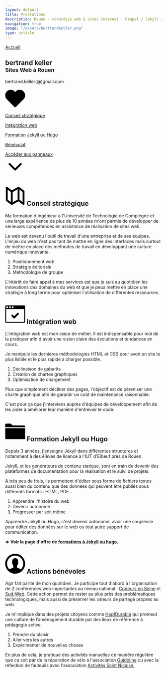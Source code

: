 ```yaml
---
layout: default
title: Prestations
description: Rouen - stratégie web & sites Internet - Drupal / Jekyll / Hugo
navigation: true
image: "/assets/bertrandkeller.png"
type: article
---
```


<style type="text/css">
    {% capture include_to_scssify %}
      {% include onepage.scss %}
    {% endcapture %}
    {{ include_to_scssify | scssify }}
</style>

<section class="panel panel-first bg-black">
  <a href="/" class="nav-back">Accueil</a>
  <div class="panel_int">
  <h1>bertrand keller<br><small>Sites Web à Rouen</small></h1>
  <p>bertrand.keller(@)gmail.com</p>
  <svg version="1.1" id="Layer_1" xmlns="http://www.w3.org/2000/svg" xmlns:xlink="http://www.w3.org/1999/xlink" x="0px" y="0px"
	 width="64px" height="64px" viewBox="0 0 64 64" enable-background="new 0 0 64 64" xml:space="preserve">
        <g id="HEART_1_" enable-background="new    ">
            <g id="HEART">
                <g>
                    <path d="M58.729,9.272C55.328,5.873,50.809,4,46,4s-8.662,1.727-12.061,5.126c-0.002,0.002-0.004,0.003-0.006,0.005l-0.002,0.001
                        L32,11.565l-1.932-2.286c-0.002-0.002-0.004-0.004-0.006-0.006c0,0-0.001,0-0.001-0.001C26.661,5.873,22.808,4,18,4
                        S8.672,5.873,5.272,9.272C1.872,12.672,0,17.192,0,22c0,4.806,1.87,9.323,5.266,12.723L29.16,58.816
                        C29.911,59.574,30.933,60,32,60c1.066,0,2.089-0.426,2.84-1.184l23.893-24.092C62.129,31.325,64,26.806,64,22
                        C64,17.192,62.128,12.672,58.729,9.272z"/>
                </g>
            </g>
        </g>
        </svg>
  <p class="anchor"><a href="#id-conseil">Conseil stratégique</a></p>
  <p class="anchor"><a href="#id-integration">Intégration web</a></p>
  <p class="anchor"><a href="#id-jekyll">Formation Jekyll ou Hugo</a></p>
  <p class="anchor"><a href="#id-benevolat">Bénévolat</a></p>
  <p class="anchor arrow"><a href="#id-conseil">
    Accéder aux panneaux<br>
    <svg version="1.1" id="Layer_1" xmlns="http://www.w3.org/2000/svg" xmlns:xlink="http://www.w3.org/1999/xlink" x="0px" y="0px"
        width="64px" height="64px" viewBox="0 0 64 64" enable-background="new 0 0 64 64" xml:space="preserve">
    <g id="ARROW__x2F__DOWN_1_" enable-background="new    ">
        <g id="ARROW__x2F__DOWN">
            <g>
                <path d="M53,23c0-1.657-1.343-3-3-3c-0.809,0-1.542,0.321-2.082,0.841l-0.001-0.001L31.993,36.764L16.275,21.046
                    C15.725,20.406,14.91,20,14,20c-1.657,0-3,1.343-3,3c0,0.805,0.318,1.536,0.835,2.075l-0.008,0.008l18,18l0.001-0.001
                    C30.374,43.648,31.139,44,31.987,44c0.002,0,0.004,0,0.007,0c0.002,0,0.004,0,0.007,0c0.849,0,1.612-0.352,2.159-0.918
                    l0.001,0.001l18-18l-0.001-0.001C52.68,24.543,53,23.809,53,23z"/>
            </g>
        </g>
    </g>
    </svg></a></p>
    </div>
</section>

<section id="id-conseil" class="panel">
    <div class="panel-wrapper">
        <h2>
        <svg version="1.1" id="Layer_1" xmlns="http://www.w3.org/2000/svg" xmlns:xlink="http://www.w3.org/1999/xlink" x="0px" y="0px"
            width="64px" height="64px" viewBox="0 0 64 64" enable-background="new 0 0 64 64" xml:space="preserve">
        <g id="MAP_1_" enable-background="new    ">
            <g id="MAP">
                <g>
                    <path d="M60.866,15.668L60.866,15.668l-0.024-0.02c-0.072-0.058-0.145-0.117-0.224-0.168L44.867,3.667l-0.001,0.001
                        C44.352,3.256,43.709,3,43,3c-0.495,0-0.956,0.131-1.367,0.344L41.63,3.339L21.251,14.455L6.867,3.667L6.866,3.668
                        C6.352,3.256,5.709,3,5,3C3.343,3,2,4.343,2,6v40c0,1.057,0.548,1.98,1.372,2.514l15.815,11.861C19.692,60.762,20.315,61,21,61
                        c0.528,0,1.018-0.148,1.449-0.389l0.003,0.007l20.272-11.058l14.543,10.905l0.012-0.016C57.766,60.795,58.357,61,59,61
                        c1.657,0,3-1.343,3-3V18C62,17.052,61.552,16.218,60.866,15.668z M18,51.986l-10-7.5V12.017l10,7.5V51.986z M40,44.212l-16,8.728
                        V19.79l16-8.727V44.212z M56,52.018l-10-7.5v-32.5l10,7.5V52.018z"/>
                </g>
            </g>
        </g>
        </svg>
        Conseil stratégique</h2>
        <p>Ma formation d'ingénieur à l'Université de Technologie de Compiègne et une large expérience de plus de 10 années m'ont permis de développer de sérieuses compétences en assistance de réalisation de sites web.</p>
        <p>Le web est devenu l'outil de travail d'une entreprise et de ses équipes. L'enjeu du web n'est pas tant de mettre en ligne des interfaces mais surtout de mettre en place des méthodes de travail en développant une culture numérique innovante.</p>
        <ol class="panel-list">
            <li><span>Positionnement web</span></li>
            <li><span>Stratégie éditoriale</span></li>
            <li><span>Méthodologie de groupe</span></li>
        </ol>
        <p>L'intérêt de faire appel à mes services est que je suis au quotidien les innovations des domaines du web et que je peux mettre en place une stratégie à long terme pour optimiser l'utilisation de différentes ressources.</p>
    </div>
</section>

<section id="id-integration" class="panel bg-black">
  <div class="panel-wrapper">
        <h2><svg version="1.1" id="Layer_1" xmlns="http://www.w3.org/2000/svg" xmlns:xlink="http://www.w3.org/1999/xlink" x="0px" y="0px"
	 width="64px" height="64px" viewBox="0 0 64 64" enable-background="new 0 0 64 64" xml:space="preserve">
            <g id="BROWSER__x2F__OK_1_" enable-background="new    ">
                <g id="BROWSER__x2F__OK">
                    <g>
                        <path d="M26.879,45.121C27.422,45.664,28.172,46,29,46s1.578-0.336,2.121-0.879l12-12C43.664,32.579,44,31.828,44,31
                            c0-1.657-1.343-3-3-3c-0.828,0-1.578,0.336-2.121,0.879L29,38.757l-3.879-3.878C24.579,34.336,23.828,34,23,34
                            c-1.657,0-3,1.343-3,3c0,0.828,0.336,1.578,0.879,2.121L26.879,45.121z M61,4H3C1.343,4,0,5.343,0,7v50c0,1.657,1.343,3,3,3h58
                            c1.657,0,3-1.343,3-3V7C64,5.343,62.657,4,61,4z M24,7c1.657,0,3,1.343,3,3s-1.343,3-3,3s-3-1.343-3-3S22.343,7,24,7z M15,7
                            c1.657,0,3,1.343,3,3s-1.343,3-3,3s-3-1.343-3-3S13.343,7,15,7z M6,7c1.657,0,3,1.343,3,3s-1.343,3-3,3s-3-1.343-3-3S4.343,7,6,7
                            z M61,57H3V16h58V57z"/>
                    </g>
                </g>
            </g>
            </svg>
        Intégration web</h2>
        <p>L'intégration web est mon cœur de métier. Il est indispensable pour moi de la pratiquer afin d'avoir une vision claire des évolutions et tendances en cours.</p>
        <p>Je manipule les dernières méthodologies HTML et CSS pour avoir un site le plus lisible et le plus rapide à charger possible.</p>
        <ol class="panel-list">
            <li><span>Déclinaison de gabarits</span></li>
            <li><span>Création de chartes graphiques</span></li>
            <li><span>Optimisation de chargement</span></li>
        </ol>
        <p>Plus que simplement décliner des pages, l'objectif est de péreniser une charte graphique afin de garantir un coût de maintenance raisonnable.</p>
        <p>C'est pour ça que j'interviens auprès d'équipes de développement afin de les aider à améliorer leur manière d'entrevoir le code.</p>
  </div>
</section>

<section id="id-jekyll" class="panel">
  <div class="panel-wrapper">
      <h2><svg version="1.1" id="Layer_1" xmlns="http://www.w3.org/2000/svg" xmlns:xlink="http://www.w3.org/1999/xlink" x="0px" y="0px"
	 width="64px" height="64px" viewBox="0 0 64 64" enable-background="new 0 0 64 64" xml:space="preserve">
            <g id="FOLDER_1_" enable-background="new    ">
                <g id="FOLDER">
                    <g>
                        <path d="M0,54c0,1.657,1.343,3,3,3h58c1.657,0,3-1.343,3-3V22H0V54z M61,13H23.982L18,7H3c-1.657,0-3,1.343-3,3v9h64v-3
                            C64,14.343,62.657,13,61,13z"/>
                    </g>
                </g>
            </g>
            </svg> 
            Formation Jekyll ou Hugo</h2>
      <p>Depuis 3 années, j'enseigne Jekyll dans différentes structures et notamment à des élèves de licence à l'IUT d'Elbeuf près de Rouen.</p>
      <p>Jekyll, et les générateurs de contenu statique, sont en train de devenir des plateformes de documentation pour la réalisation et le suivi de projets.</p>
      <p>A très peu de frais, ils permettent d'éditer sous forme de fichiers textes aussi bien du contenu que des données qui peuvent être publiés sous différents formats : HTML, PDF…</p>
      <ol class="panel-list">
            <li><span>Apprendre l'histoire du web</span></li>
            <li><span>Devenir autonome</span></li>
            <li><span>Progresser par soit même</span></li>
        </ol>
      <p>Apprendre Jekyll ou Hugo, c'est devenir autonome, avoir une souplesse pour éditer des données sur le web ou tout autre support de communication.</p>
      <p><strong>=> Voir la page d'offre de <a href="/formation-jekyll-hugo/">formations à Jekyll ou hugo</a>.</strong></p>
  </div>
</section>

<section id="id-benevolat" class="panel bg-black">
    <div class="panel-wrapper">
        <h2>
        <svg version="1.1" id="Layer_1" xmlns="http://www.w3.org/2000/svg" xmlns:xlink="http://www.w3.org/1999/xlink" x="0px" y="0px"
	 width="64px" height="64px" viewBox="0 0 64 64" enable-background="new 0 0 64 64" xml:space="preserve">
<g id="USER_3_" enable-background="new    ">
	<g id="USER">
		<g>
			<path d="M32,0C14.327,0,0,14.327,0,32s14.327,32,32,32s32-14.327,32-32S49.673,0,32,0z M51.253,49.43
				c-3.767-1.826-2.382-0.398-7.31-2.427c-5.041-2.073-6.235-2.749-6.235-2.749L37.664,39.5c0,0,1.888-1.422,2.477-5.917
				c1.178,0.338,1.578-1.372,1.642-2.464c0.069-1.055,0.696-4.346-0.745-4.052c0.295-2.197,0.527-4.183,0.421-5.235
				c-0.36-3.691-2.931-7.544-9.42-7.826c-5.517,0.282-9.098,4.138-9.46,7.829c-0.104,1.052,0.108,3.036,0.403,5.236
				c-1.441-0.297-0.821,2.999-0.758,4.054c0.07,1.092,0.46,2.809,1.641,2.469c0.587,4.495,2.475,5.93,2.475,5.93L26.293,44.3
				c0,0-1.195,0.724-6.236,2.796c-4.927,2.027-3.544,0.512-7.31,2.334C8.568,44.816,6,38.715,6,32C6,17.641,17.641,6,32,6
				c14.359,0,26,11.641,26,26C58,38.716,55.432,44.816,51.253,49.43z"/>
		</g>
	</g>
</g>
</svg>
Actions bénévoles</h2>
        <p>Agir fait partie de mon quotidien. Je participe tout d'abord à l'organisation de 2 conférences web importantes au niveau national : <a href="http://codeursenseine.com">Codeurs en Seine</a> et <a href="https://sudweb.fr">Sud-Web</a>. Cette action permet de rester au plus près des problématiques technologiques, mais aussi de préserver les valeurs de partage propres au web.</p>
        <p>Je m'implique dans des projets citoyens comme <a href="https://hopdurable.fr">Hop!Durable</a> qui promeut une culture de l’aménagement durable par des lieux de référence à pédagogie active.</p>
        <ol class="panel-list">
            <li><span>Prendre du plaisir</span></li>
            <li><span>Aller vers les autres</span></li>
            <li><span>Expérimenter de nouvelles choses</span></li>
        </ol>
        <p>En plus de cela, je pratique des activités manuelles de manière régulière que ce soit par de la réparation de vélo à l'association <a href="http://www.guidoline.com/">Guidoline</a> ou avec la réfection de fauteuils avec l'association <a href="https://activitesaintnicaise.org">Activités Saint Nicaise.</a></p>
    </div>
</section>
<!-- <section class="panel">
    <div class="panel-wrapper">
        <h2>Au quotidien</h2>
        <p>Je travaille sur l'amélioration des méthodes de réalisation d'interfaces web (UX design). Depuis 2005, les occasions se sont multipliées pour maîtriser les multiples paramètres qui permettent de mettre en ligne un site de qualité : méthodes Agiles, accessibilité, Responsive Web Design, performance web,…</p>
        <p>Organiser le chaos, maîtriser la complexité, valoriser la marginalité. J'élabore ces stratégies innovantes de conception de projets web. Expert en développement d'interfaces, je suis les préceptes du management par la joie.</p>
        <p>Aujourd'hui, je pratique ce métier en freelance afin de m'investir dans une relation client plus honnête et plus franche : s'engager ensemble dans une réussite partagée. Magnifier la valeur et optimiser l'effort.</p>
        <p>Vous pouvez me contacter
            <br />par mail en remplaçant par les valeurs adéquates <strong>monprenom.monnom@gmail.com</strong>
            <br />ou sur twitter sur <a href="http://twitter.com/bertrandkeller">twitter.com/bertrandkeller</a>.
        </p>
    </div>
</section> -->
<!-- <section class="panel bg-black">
    <div class="panel-wrapper">
        <h2>Profil et offres</h2>
        <p>Voir le profil LinkedIn de <a href="http://www.linkedin.com/in/bertrandkeller">bertrandkeller</a></p>
        <p>Je propose des prestations de définition du besoin, d'audit qualité et d'assistance à maîtrise d'ouvrage mais aussi de la déclinaisons CSS, de l'optimisation de performance et mise en place de processus de conformité accessibilité RGAA.</p>
        <p>Je réalise de petits sites avec hébergement gratuit avec Jekyll et Wordpress.</p>
        <p>Je travaille en collaboration avec <a href="http://apollonet.fr/">Apollonet</a> pour le développement Drupal, <a href="http://ziopod.com/">Ziopod</a> pour du développement applicatif et <a href="http://piapandelakis.com/">Pia Pandelakis</a> pour le graphisme.</p>
    </div>
</section> -->


<script>
  /*
 * - autoSmoothScroll -
 * Licence MIT
 * Written by Gabriel Delépine
 * Current version  1.3.1 (2014-10-22)
 * Previous version 1.3.0 (2014-07-23)
 * Previous version 1.2.0 (2014-02-13)
 * Previous version 1.0.1 (2013-11-08)
 * Previous version 1.0.0 (2013-10-27)
 * Requirement : No one, it is a framework-free fonction (ie : You do not need to include any other file in your page such as jQuery)
 * Fork-me in github :
 * */
(function(window, undefined) // Code in a function to create an isolate scope
{
    'use strict';
    var height_fixed_header = 0, // For layout with header with position:fixed. Write here the height of your header for your anchor don't be hiden behind
        speed = 500,
        moving_frequency = 15, // Affects performance ! High number makes scroll more smooth
        links = document.getElementsByTagName('a'),
        href;

    for(var i=0; i<links.length; i++)
    {
        href = (links[i].attributes.href === undefined) ? null : links[i].attributes.href.nodeValue.toString();
        if(href !== null && href.length > 1 && href.indexOf('#') != -1) // href.substr(0, 1) == '#'
        {
            links[i].onclick = function()
            {
                var element,
                    href = this.attributes.href.nodeValue.toString(),
                    url = href.substr(0, href.indexOf('#')),
                    id = href.substr(href.indexOf('#')+1);
                if(element = document.getElementById(id))
                {

                    var hop_count = (speed - (speed % moving_frequency)) / moving_frequency, // Always make an integer
                        getScrollTopDocumentAtBegin = getScrollTopDocument(),
                        gap = (getScrollTopElement(element) - getScrollTopDocumentAtBegin) / hop_count;

                    if(window.history && typeof window.history.pushState == 'function')
                        window.history.pushState({}, undefined, url+'#'+id);// Change URL for modern browser

                    for(var i = 1; i <= hop_count; i++)
                    {
                        (function()
                        {
                            var hop_top_position = gap*i;
                            setTimeout(function(){  window.scrollTo(0, hop_top_position + getScrollTopDocumentAtBegin); }, moving_frequency*i);
                        })();
                    }

                    return false;
                }
            };
        }
    }

    var getScrollTopElement =  function(e)
    {
        var top = height_fixed_header * -1;

        while (e.offsetParent != undefined && e.offsetParent != null)
        {
            top += e.offsetTop + (e.clientTop != null ? e.clientTop : 0);
            e = e.offsetParent;
        }

        return top;
    };

    var getScrollTopDocument = function()
    {
        return window.pageYOffset !== undefined ? window.pageYOffset : document.documentElement.scrollTop !== undefined ? document.documentElement.scrollTop : document.body.scrollTop;
    };
})(window);

</script>
